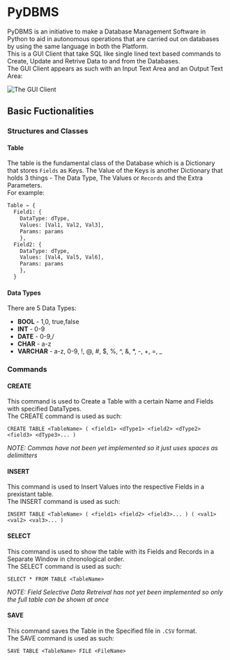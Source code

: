 # PyDBMS

PyDBMS is an initiative to make a Database Management Software in Python to aid in autonomous operations that are carried out on databases by using the same language in both the Platform.  
This is a GUI Client that take SQL like single lined text based commands to Create, Update and Retrive Data to and from the Databases.  
The GUI Client appears as such with an Input Text Area and an Output Text Area:  

![The GUI Client](/images/GUIClient.jpg "GUI Client")

## Basic Fuctionalities

### Structures and Classes

#### Table

The table is the fundamental class of the Database which is a Dictionary that stores `Fields` as Keys. The Value of the Keys is another Dictionary that
holds 3 things - The Data Type, The Values or `Records` and the Extra Parameters.  
For example:
``` python
Table = {
  Field1: {
    DataType: dType, 
    Values: [Val1, Val2, Val3], 
    Params: params
    },
  Field2: {
    DataType: dType, 
    Values: [Val4, Val5, Val6], 
    Params: params
    },
  }
```

#### Data Types

There are 5 Data Types:  
* **BOOL** - 1,0, true,false
* **INT** - 0-9
* **DATE** - 0-9,/
* **CHAR** - a-z
* **VARCHAR** - a-z, 0-9, !, @, #, $, %, ^, &, *, -, +, =, _

### Commands

#### CREATE

This command is used to Create a Table with a certain Name and Fields with specified DataTypes.  
The CREATE command is used as such:  
```
CREATE TABLE <TableName> ( <field1> <dType1> <field2> <dType2> <field3> <dType3>... )
```
*NOTE: Commas have not been yet implemented so it just uses spaces as delimitters*

#### INSERT

This command is used to Insert Values into the respective Fields in a prexistant table.  
The INSERT command is used as such:  
```
INSERT TABLE <TableName> ( <field1> <field2> <field3>... ) ( <val1> <val2> <val3>... )
```

#### SELECT

This command is used to show the table with its Fields and Records in a Separate Window in chronological order.  
The SELECT command is used as such:  
```
SELECT * FROM TABLE <TableName>
```
*NOTE: Field Selective Data Retreival has not yet been implemented so only the full table can be shown at once*

#### SAVE

This command saves the Table in the Specified file in `.CSV` format.  
The SAVE command is used as such:  
```
SAVE TABLE <TableName> FILE <FileName>
```
